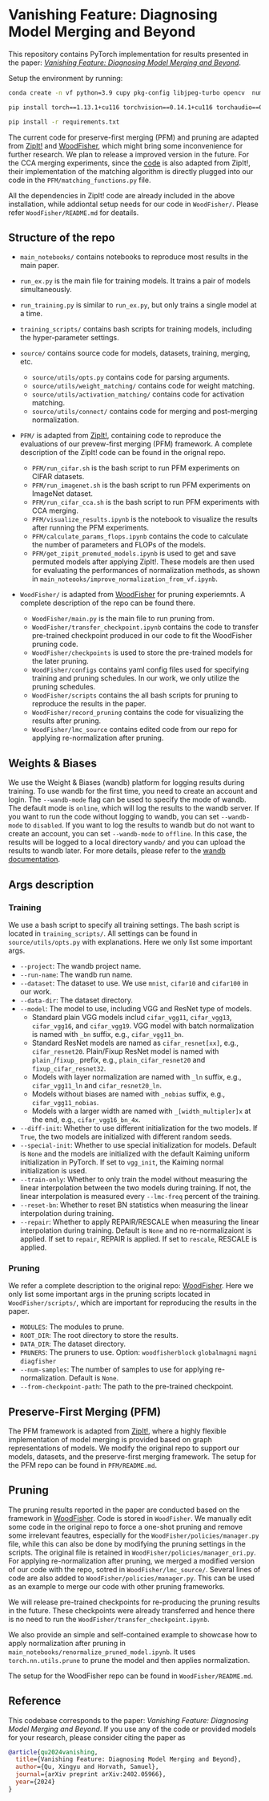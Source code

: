 # Vanishing Feature: Diagnosing Model Merging and Beyond

This repository contains PyTorch implementation for results presented in the paper: [*Vanishing Feature: Diagnosing Model Merging and Beyond*](https://arxiv.org/abs/2402.05966).

Setup the environment by running:
```bash
conda create -n vf python=3.9 cupy pkg-config libjpeg-turbo opencv  numba -c conda-forge -c pytorch && conda activate vf && conda update ffmpeg

pip install torch==1.13.1+cu116 torchvision==0.14.1+cu116 torchaudio==0.13.1 --extra-index-url https://download.pytorch.org/whl/cu116

pip install -r requirements.txt
```

The current code for preserve-first merging (PFM) and pruning are adapted from [ZipIt!](https://github.com/gstoica27/ZipIt) and [WoodFisher](https://github.com/IST-DASLab/WoodFisher), which might bring some inconvenience for further research. We plan to release a improved version in the future. For the CCA merging experiments, since the [code](https://github.com/shoroi/align-n-merge) is also adapted from ZipIt!, their implementation of the matching algorithm is directly plugged into our code in the `PFM/matching_functions.py` file.

All the dependencies in ZipIt! code are already included in the above installation, while addiontal setup needs for our code in `WoodFisher/`. Please refer `WoodFisher/README.md` for deatails.

## Structure of the repo
* `main_notebooks/` contains notebooks to reproduce most results in the main paper.
* `run_ex.py` is the main file for training models. It trains a pair of models simultaneously.
* `run_training.py` is similar to `run_ex.py`, but only trains a single model at a time.
* `training_scripts/` contains bash scripts for training models, including the hyper-parameter settings.
* `source/` contains source code for models, datasets, training, merging, etc.
  * `source/utils/opts.py` contains code for parsing arguments.
  * `source/utils/weight_matching/` contains code for weight matching.
  * `source/utils/activation_matching/` contains code for activation matching.
  * `source/utils/connect/` contains code for merging and post-merging normalization.

* `PFM/` is adapted from [ZipIt!](https://github.com/gstoica27/ZipIt), containing code to reproduce the evaluations of our prevew-first merging (PFM) framework. A complete description of the ZipIt! code can be found in the orignal repo.
  * `PFM/run_cifar.sh` is the bash script to run PFM experiments on CIFAR datasets.
  * `PFM/run_imagenet.sh` is the bash script to run PFM experiments on ImageNet dataset.
  * `PFM/run_cifar_cca.sh` is the bash script to run PFM experiments with CCA merging.
  * `PFM/visualize_results.ipynb` is the notebook to visualize the results after running the PFM experiments.
  * `PFM/calculate_params_flops.ipynb` contains the code to calculate the number of parameters and FLOPs of the models.
  * `PFM/get_zipit_premuted_models.ipynb` is used to get and save permuted models after applying ZipIt!. These models are then used for evaluating the performances of normalization methods, as shown in `main_noteooks/improve_normalization_from_vf.ipynb`.

* `WoodFisher/` is adapted from [WoodFisher](https://github.com/IST-DASLab/WoodFisher) for pruning experiemnts. A complete description of the repo can be found there.
  * `WoodFisher/main.py` is the main file to run pruning from.
  * `WoodFisher/transfer_checkpoint.ipynb` contains the code to transfer pre-trained checkpoint produced in our code to fit the WoodFisher pruning code.
  * `WoodFisher/checkpoints` is used to store the pre-trained models for the later pruning.
  * `WoodFisher/configs` contains yaml config files used for specifying training and pruning schedules. In our work, we only utilize the pruning schedules.
  * `WoodFisher/scripts` contains the all bash scripts for pruning to reproduce the results in the paper.
  * `WoodFisher/record_pruning` contains the code for visualizing the results after pruning.
  * `WoodFisher/lmc_source` contains edited code from our repo for applying re-normalization after pruning.

## Weights & Biases

We use the Weight & Biases (wandb) platform for logging results during training. To use wandb for the first time, you need to create an account and login. The `--wandb-mode` flag can be used to specify the mode of wandb. The default mode is `online`, which will log the results to the wandb server. If you want to run the code without logging to wandb, you can set `--wandb-mode` to `disabled`. If you want to log the results to wandb but do not want to create an account, you can set `--wandb-mode` to `offline`. In this case, the results will be logged to a local directory `wandb/` and you can upload the results to wandb later. For more details, please refer to the [wandb documentation](https://docs.wandb.ai/).

## Args description

### Training

We use a bash script to specify all training settings. The bash script is located in `training_scripts/`. All settings can be found in `source/utils/opts.py` with explanations. Here we only list some important args.

* `--project`: The wandb project name.
* `--run-name`: The wandb run name.
* `--dataset`: The dataset to use. We use `mnist`, `cifar10` and `cifar100` in our work.
* `--data-dir`: The dataset directory.
* `--model`: The model to use, including VGG and ResNet type of models.
  * Standard plain VGG models includ `cifar_vgg11`, `cifar_vgg13`, `cifar_vgg16`, and `cifar_vgg19`. VGG model with batch normalization is named with `_bn` suffix, e.g., `cifar_vgg11_bn`.
  * Standard ResNet models are named as `cifar_resnet[xx]`, e.g., `cifar_resnet20`. Plain/Fixup ResNet model is named with `plain_`/`fixup_` prefix, e.g., `plain_cifar_resnet20` and `fixup_cifar_resnet32`.
  * Models with layer normalization are named with `_ln` suffix, e.g., `cifar_vgg11_ln` and `cifar_resnet20_ln`.
  * Models without biases are named with `_nobias` suffix, e.g., `cifar_vgg11_nobias`.
  * Models with a larger width are named with `_[width_multipler]x` at the end, e.g., `cifar_vgg16_bn_4x`.
* `--diff-init`: Whether to use different initialization for the two models. If `True`, the two models are initialized with different random seeds.
* `--special-init`: Whether to use special initialization for models. Default is `None` and the models are initialized with the default Kaiming uniform initialization in PyTorch. If set to `vgg_init`, the Kaiming normal initialization is used.
* `--train-only`: Whether to only train the model without measuring the linear interpolation between the two models during training. If not, the linear interpolation is measured every `--lmc-freq` percent of the training.
* `--reset-bn`: Whether to reset BN statistics when measuring the linear interpolation during training.
* `--repair`: Whether to apply REPAIR/RESCALE when measuring the linear interpolation during training. Default is `None` and no re-normalizaiont is applied. If set to `repair`, REPAIR is applied. If set to `rescale`, RESCALE is applied.

### Pruning

We refer a complete description to the original repo: [WoodFisher](https://github.com/IST-DASLab/WoodFisher). Here we only list some important args in the pruning scripts located in `WoodFisher/scripts/`, which are important for reproducing the results in the paper.

* `MODULES`: The modules to prune.
* `ROOT_DIR`: The root directory to store the results.
* `DATA_DIR`: The dataset directory.
* `PRUNERS`: The pruners to use. Option: `woodfisherblock` `globalmagni` `magni` `diagfisher`
* `--num-samples`: The number of samples to use for applying re-normalization. Default is `None`.
* `--from-checkpoint-path`: The path to the pre-trained checkpoint.

## Preserve-First Merging (PFM)
The PFM framework is adapted from [ZipIt!](https://github.com/gstoica27/ZipIt), where a highly flexible implementation of model merging is provided based on graph representations of models. We modify the original repo to support our models, datasets, and the preserve-first merging framework.  The setup for the PFM repo can be found in `PFM/README.md`.

## Pruning

The pruning results reported in the paper are conducted based on the framework in [WoodFisher](https://github.com/IST-DASLab/WoodFisher). Code is stored in `WoodFisher`. We manually edit some code in the original repo to force a one-shot pruning and remove some irrelevant feautres, especially for the `WoodFisher/policies/manager.py` file, while this can also be done by modifying the pruning settings in the scripts. The original file is retained in `WoodFisher/policies/manager_ori.py`. For applying re-normalization after pruning, we merged a modified version of our code with the repo, sotred in `WoodFisher/lmc_source/`. Several lines of code are also added to `WoodFisher/policies/manager.py`. This can be used as an example to merge our code with other pruning frameworks.

We will release pre-trained checkpoints for re-producing the pruning results in the future. These checkpoints were already transferred and hence there is no need to run the `WoodFisher/transfer_checkpoint.ipynb`.

We also provide an simple and self-contained example to showcase how to apply normalization after pruning in `main_notebooks/renormalize_pruned_model.ipynb`. It uses `torch.nn.utils.prune` to prune the model and then applies normalization.

The setup for the WoodFisher repo can be found in `WoodFisher/README.md`.


## Reference

This codebase corresponds to the paper: *Vanishing Feature: Diagnosing Model Merging and Beyond*. If you use any of the code or provided models for your research, please consider citing the paper as

```bibtex
@article{qu2024vanishing,
  title={Vanishing Feature: Diagnosing Model Merging and Beyond},
  author={Qu, Xingyu and Horvath, Samuel},
  journal={arXiv preprint arXiv:2402.05966},
  year={2024}
}
```

